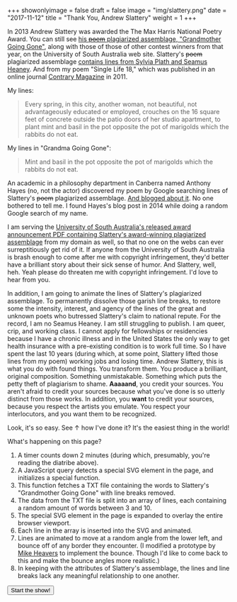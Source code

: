 +++
showonlyimage = false
draft = false
image = "img/slattery.png"
date = "2017-11-12"
title = "Thank You, Andrew Slattery"
weight = 1
+++


In 2013 Andrew Slattery was awarded the The Max Harris National Poetry Award. You can still see [his ~~poem~~ plagiarized assemblage, "Grandmother Going Gone"](http://www.unisa.edu.au/PageFiles/37321/MHA%20poems.pdf "PDF"), along with those of  those of other contest winners from that year, on the University of South Australia web site. Slattery's ~~poem~~ plagiarized assemblage [contains lines from Sylvia Plath and Seamus Heaney](https://www.theguardian.com/commentisfree/2013/sep/23/australian-poetry-plagiarism). And from my poem "Single Life 18," which was published in an online journal [Contrary Magazine](http://contrarymagazine.com/2011/single-life-18/) in 2011.

My lines:

> Every spring, in this city, another woman, not
> beautiful, not advantageously educated or employed,
> crouches on the 16 square feet of concrete
> outside the patio doors of her studio apartment,
> to plant mint and basil in the pot opposite the pot
> of marigolds which the rabbits do not eat.

My lines in "Grandma Going Gone":

> Mint and basil in
> the pot opposite the pot of marigolds which the rabbits do not eat.

An academic in a philosophy department in Canberra named Anthony Hayes (no, not the actor) discovered my poem by Google searching lines of Slattery's ~~poem~~ plagiarized assemblage. [And blogged about it](https://thesinisterquarter.wordpress.com/2013/10/03/plagiarism-for-all-not-just-boring-poets/). No one bothered to tell me. I found Hayes's blog post in 2014 while doing a random Google search of my name.

I am serving the [University of South Australia's released award announcement PDF containing Slattery's award-winning plagiarized assemblage](../../static/img/MHA-poems.pdf) from my domain as well, so that no one on the webs can ever surreptitiously get rid of it. If anyone from the University of South Australia is brash enough to come after me with copyright infringement, they'd better have a brilliant story about their sick sense of humor. And Slattery, well, heh. Yeah please do threaten me with copyright infringement. I'd love to hear from you.

In addition, I am going to animate the lines of Slattery's plagiarized assemblage. To permanently dissolve those garish line breaks, to restore some the intensity, interest, and agency of the lines of the great and unknown poets who butressed Slattery's claim to national repute. For the record, I am no Seamus Heaney. I am still struggling to publish. I am queer, crip, and working class. I cannot apply for fellowships or residencies because I have a chronic illness and in the United States the only way to get health insurance with a pre-existing condition is to work full time. So I have spent the last 10 years (during which, at some point, Slattery lifted those lines from my poem) working jobs and losing time. Andrew Slattery, this is what you do with found things. You transform them. You produce a brilliant, original composition. Something unmistakable. Something which puts the petty theft of plagiarism to shame. **Aaaaand**, you credit your sources. You aren't afraid to credit your sources because what you've done is so utterly distinct from those works. In addition, you **want** to credit your sources, because you respect the artists you emulate. You respect your interlocutors, and you want them to be recognized.

Look, it's so easy. See &uarr; how I've done it? It's the easiest thing in the world!

What's happening on this page?

1. A timer counts down 2 minutes (during which, presumably, you're reading the diatribe above).
1. A JavaScript query detects a special SVG element in the page, and initializes a special function.
2. This function fetches a TXT file containing the words to Slattery's "Grandmother Going Gone" with line breaks removed.
3. The data from the TXT file is split into an array of lines, each containing a random amount of words between 3 and 10.
4. The special SVG element in the page is expanded to overlay the entire browser viewport.
5. Each line in the array is inserted into the SVG and animated.
6. Lines are animated to move at a random angle from the lower left, and bounce off of any border they encounter. (I modified a prototype by [Mike Heavers](http://mikeheavers.com/tutorials/collisions_proximity_detection_in_snap/) to implement the bounce. Though I'd like to come back to this and make the bounce angles more realistic.)
7. In keeping with the attributes of Slattery's assemblage, the lines and line breaks lack any meaningful relationship to one another.

<button id="startfuckslattery" class="btn btn-ghost">Start the show!</button>

<svg id="fuckslattery" width="800" height="600" style="background:transparent;width:0;height:0;"></svg>

<div id="clickresponse" style="height:0;width:0;"></div>
